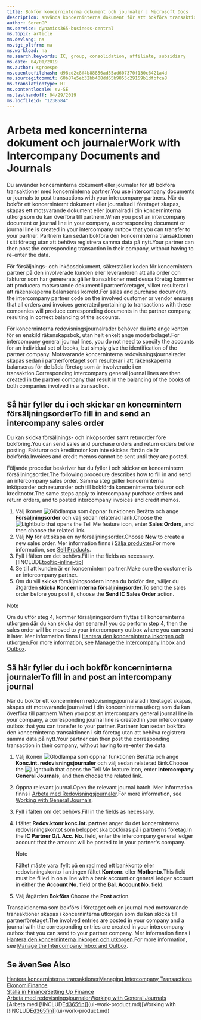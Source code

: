 ```yaml
---
title: Bokför koncerninterna dokument och journaler | Microsoft Docs
description: använda koncerninterna dokument för att bokföra transaktioner med partnerföretag.
author: SorenGP
ms.service: dynamics365-business-central
ms.topic: article
ms.devlang: na
ms.tgt_pltfrm: na
ms.workload: na
ms.search.keywords: IC, group, consolidation, affiliate, subsidiary
ms.date: 04/01/2019
ms.author: sgroespe
ms.openlocfilehash: d98cd2c8f4b88856ad55ad607370f130c6421a4d
ms.sourcegitcommit: 60b87e5eb32bb408dd65b9855c29159b1dfbfca8
ms.translationtype: HT
ms.contentlocale: sv-SE
ms.lasthandoff: 04/29/2019
ms.locfileid: "1238584"
---
```

# <a name="work-with-intercompany-documents-and-journals"></a><span data-ttu-id="93d1a-103">Arbeta med koncerninterna dokument och journaler</span><span class="sxs-lookup"><span data-stu-id="93d1a-103">Work with Intercompany Documents and Journals</span></span>
<span data-ttu-id="93d1a-104">Du använder koncerninterna dokument eller journaler för att bokföra transaktioner med koncerninterna partner.</span><span class="sxs-lookup"><span data-stu-id="93d1a-104">You use intercompany documents or journals to post transactions with your intercompany partners.</span></span> <span data-ttu-id="93d1a-105">När du bokför ett koncerninternt dokument eller journalrad i företaget skapas, skapas ett motsvarande dokument eller journalrad i din koncerninterna utkorg som du kan överföra till partnern.</span><span class="sxs-lookup"><span data-stu-id="93d1a-105">When you post an intercompany document or journal line in your company, a corresponding document or journal line is created in your intercompany outbox that you can transfer to your partner.</span></span> <span data-ttu-id="93d1a-106">Partnern kan sedan bokföra den koncerninterna transaktionen i sitt företag utan att behöva registrera samma data på nytt.</span><span class="sxs-lookup"><span data-stu-id="93d1a-106">Your partner can then post the corresponding transaction in their company, without having to re-enter the data.</span></span>

<span data-ttu-id="93d1a-107">För försäljnings- och inköpsdokument, säkerställer koden för koncernintern partner på den involverade kunden eller leverantören att alla order och fakturor som har genererats gäller transaktioner med dessa företag kommer att producera motsvarande dokument i partnerföretaget, vilket resulterar i att räkenskaperna balanseras korrekt.</span><span class="sxs-lookup"><span data-stu-id="93d1a-107">For sales and purchase documents, the intercompany partner code on the involved customer or vendor ensures that all orders and invoices generated pertaining to transactions with these companies will produce corresponding documents in the partner company, resulting in correct balancing of the accounts.</span></span>

<span data-ttu-id="93d1a-108">För koncerninterna redovisningsjournalrader behöver du inte ange konton för en enskild räkenskapsbok, utan helt enkelt ange moderbolaget.</span><span class="sxs-lookup"><span data-stu-id="93d1a-108">For intercompany general journal lines, you do not need to specify the accounts for an individual set of books, but simply give the identification of the partner company.</span></span> <span data-ttu-id="93d1a-109">Motsvarande koncerninterna redovisningsjournalrader skapas sedan i partnerföretaget som resulterar i att räkenskaperna balanseras för de båda företag som är involverade i en transaktion.</span><span class="sxs-lookup"><span data-stu-id="93d1a-109">Corresponding intercompany general journal lines are then created in the partner company that result in the balancing of the books of both companies involved in a transaction.</span></span>

## <a name="to-fill-in-and-send-an-intercompany-sales-order"></a><span data-ttu-id="93d1a-110">Så här fyller du i och skickar en koncernintern försäljningsorder</span><span class="sxs-lookup"><span data-stu-id="93d1a-110">To fill in and send an intercompany sales order</span></span>
<span data-ttu-id="93d1a-111">Du kan skicka försäljnings- och inköpsorder samt returorder före bokföring.</span><span class="sxs-lookup"><span data-stu-id="93d1a-111">You can send sales and purchase orders and return orders before posting.</span></span> <span data-ttu-id="93d1a-112">Fakturor och kreditnotor kan inte skickas förrän de är bokförda.</span><span class="sxs-lookup"><span data-stu-id="93d1a-112">Invoices and credit memos cannot be sent until they are posted.</span></span>

<span data-ttu-id="93d1a-113">Följande procedur beskriver hur du fyller i och skickar en koncernintern försäljningsorder.</span><span class="sxs-lookup"><span data-stu-id="93d1a-113">The following procedure describes how to fill in and send an intercompany sales order.</span></span> <span data-ttu-id="93d1a-114">Samma steg gäller koncerninterna inköpsorder och returorder och till bokförda koncerninterna fakturor och kreditnotor.</span><span class="sxs-lookup"><span data-stu-id="93d1a-114">The same steps apply to intercompany purchase orders and return orders, and to posted intercompany invoices and credit memos.</span></span>  

1. <span data-ttu-id="93d1a-115">Välj ikonen ![Glödlampa som öppnar funktionen Berätta](media/ui-search/search_small.png "Glödlampa som öppnar funktionen Berätta") och ange **Försäljningsorder** och välj sedan relaterad länk.</span><span class="sxs-lookup"><span data-stu-id="93d1a-115">Choose the ![Lightbulb that opens the Tell Me feature](media/ui-search/search_small.png "Tell me what you want to do") icon, enter **Sales Orders**, and then choose the related link.</span></span>  
2. <span data-ttu-id="93d1a-116">Välj **Ny** för att skapa en ny försäljningsorder.</span><span class="sxs-lookup"><span data-stu-id="93d1a-116">Choose **New** to create a new sales order.</span></span> <span data-ttu-id="93d1a-117">Mer information finns i [Sälja produkter](sales-how-sell-products.md).</span><span class="sxs-lookup"><span data-stu-id="93d1a-117">For more information, see [Sell Products](sales-how-sell-products.md).</span></span>  
3. <span data-ttu-id="93d1a-118">Fyll i fälten om det behövs.</span><span class="sxs-lookup"><span data-stu-id="93d1a-118">Fill in the fields as necessary.</span></span> [!INCLUDE[tooltip-inline-tip](includes/tooltip-inline-tip_md.md)]
4. <span data-ttu-id="93d1a-119">Se till att kunden är en koncernintern partner.</span><span class="sxs-lookup"><span data-stu-id="93d1a-119">Make sure the customer is an intercompany partner.</span></span>
5. <span data-ttu-id="93d1a-120">Om du vill skicka försäljningsordern innan du bokför den, väljer du åtgärden **skicka Koncerninterna försäljningsorder**.</span><span class="sxs-lookup"><span data-stu-id="93d1a-120">To send the sales order before you post it, choose the **Send IC Sales Order** action.</span></span>

> [!NOTE]
> <span data-ttu-id="93d1a-121">Om du utför steg 4, kommer försäljningsordern flyttas till koncerninterna utkorgen där du kan skicka den senare.</span><span class="sxs-lookup"><span data-stu-id="93d1a-121">If you do perform step 4, then the sales order will be moved to your intercompany outbox where you can send it later.</span></span> <span data-ttu-id="93d1a-122">Mer information finns i [Hantera den koncerninterna inkorgen och utkorgen](intercompany-how-manage-intercompany-inbox.md).</span><span class="sxs-lookup"><span data-stu-id="93d1a-122">For more information, see [Manage the Intercompany Inbox and Outbox](intercompany-how-manage-intercompany-inbox.md).</span></span>

## <a name="to-fill-in-and-post-an-intercompany-journal"></a><span data-ttu-id="93d1a-123">Så här fyller du i och bokför koncerninterna journaler</span><span class="sxs-lookup"><span data-stu-id="93d1a-123">To fill in and post an intercompany journal</span></span>
<span data-ttu-id="93d1a-124">När du bokför ett koncernintern redovisningsjournalsrad i företaget skapas, skapas ett motsvarande journalrad i din koncerninterna utkorg som du kan överföra till partnern.</span><span class="sxs-lookup"><span data-stu-id="93d1a-124">When you post an intercompany general journal line in your company, a corresponding journal line is created in your intercompany outbox that you can transfer to your partner.</span></span> <span data-ttu-id="93d1a-125">Partnern kan sedan bokföra den koncerninterna transaktionen i sitt företag utan att behöva registrera samma data på nytt.</span><span class="sxs-lookup"><span data-stu-id="93d1a-125">Your partner can then post the corresponding transaction in their company, without having to re-enter the data.</span></span>

1. <span data-ttu-id="93d1a-126">Välj ikonen ![Glödlampa som öppnar funktionen Berätta](media/ui-search/search_small.png "Berätta vad du vill göra") och ange **Konc.int. redovisningsjournaler** och välj sedan relaterad länk.</span><span class="sxs-lookup"><span data-stu-id="93d1a-126">Choose the ![Lightbulb that opens the Tell Me feature](media/ui-search/search_small.png "Tell me what you want to do") icon, enter **Intercompany General Journals**, and then choose the related link.</span></span>  
2. <span data-ttu-id="93d1a-127">Öppna relevant journal.</span><span class="sxs-lookup"><span data-stu-id="93d1a-127">Open the relevant journal batch.</span></span> <span data-ttu-id="93d1a-128">Mer information finns i [Arbeta med Redovisningsjournaler](ui-work-general-journals.md).</span><span class="sxs-lookup"><span data-stu-id="93d1a-128">For more information, see [Working with General Journals](ui-work-general-journals.md).</span></span>
3. <span data-ttu-id="93d1a-129">Fyll i fälten om det behövs.</span><span class="sxs-lookup"><span data-stu-id="93d1a-129">Fill in the fields as necessary.</span></span>
4. <span data-ttu-id="93d1a-130">I fältet **Redov.ktonr konc.int. partner** anger du det koncerninterna redovisningskontot som beloppet ska bokföras på i partnerns företag.</span><span class="sxs-lookup"><span data-stu-id="93d1a-130">In the **IC Partner G/L Acc. No.** field, enter the intercompany general ledger account that the amount will be posted to in your partner's company.</span></span>

    > [!NOTE]
    > <span data-ttu-id="93d1a-131">Fältet måste vara ifyllt på en rad med ett bankkonto eller redovisningskonto i antingen fältet **Kontonr.** eller **Motkonto**.</span><span class="sxs-lookup"><span data-stu-id="93d1a-131">This field must be filled in on a line with a bank account or general ledger account in either the **Account No.** field or the **Bal. Account No.** field.</span></span>  
5. <span data-ttu-id="93d1a-132">Välj åtgärden **Bokföra**.</span><span class="sxs-lookup"><span data-stu-id="93d1a-132">Choose the **Post** action.</span></span>

<span data-ttu-id="93d1a-133">Transaktionerna som bokförs i företaget och en journal med motsvarande transaktioner skapas i koncerninterna utkorgen som du kan skicka till partnerföretaget.</span><span class="sxs-lookup"><span data-stu-id="93d1a-133">The involved entries are posted in your company and a journal with the corresponding entries are created in your intercompany outbox that you can send to your partner company.</span></span> <span data-ttu-id="93d1a-134">Mer information finns i [Hantera den koncerninterna inkorgen och utkorgen](intercompany-how-manage-intercompany-inbox.md).</span><span class="sxs-lookup"><span data-stu-id="93d1a-134">For more information, see [Manage the Intercompany Inbox and Outbox](intercompany-how-manage-intercompany-inbox.md).</span></span>

## <a name="see-also"></a><span data-ttu-id="93d1a-135">Se även</span><span class="sxs-lookup"><span data-stu-id="93d1a-135">See Also</span></span>
[<span data-ttu-id="93d1a-136">Hantera koncerninterna transaktioner</span><span class="sxs-lookup"><span data-stu-id="93d1a-136">Managing Intercompany Transactions</span></span>](intercompany-manage.md)  
[<span data-ttu-id="93d1a-137">Ekonomi</span><span class="sxs-lookup"><span data-stu-id="93d1a-137">Finance</span></span>](finance.md)  
[<span data-ttu-id="93d1a-138">Ställa in Finance</span><span class="sxs-lookup"><span data-stu-id="93d1a-138">Setting Up Finance</span></span>](finance-setup-finance.md)  
[<span data-ttu-id="93d1a-139">Arbeta med redovisningsjournaler</span><span class="sxs-lookup"><span data-stu-id="93d1a-139">Working with General Journals</span></span>](ui-work-general-journals.md)  
<span data-ttu-id="93d1a-140">[Arbeta med [!INCLUDE[d365fin](includes/d365fin_md.md)]](ui-work-product.md)</span><span class="sxs-lookup"><span data-stu-id="93d1a-140">[Working with [!INCLUDE[d365fin](includes/d365fin_md.md)]](ui-work-product.md)</span></span>
